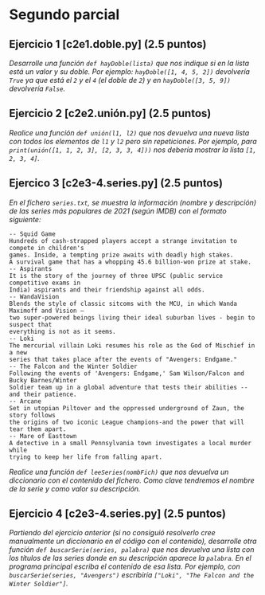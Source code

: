 # Segundo parcial

## Ejercicio 1 [c2e1.doble.py] (2.5 puntos) 
*Desarrolle una función `def hayDoble(lista)` que nos indique si en la lista está un valor y su doble. Por ejemplo: `hayDoble([1, 4, 5, 2])` devolvería `True` ya que está el `2` y el `4` (el doble de `2`) y en `hayDoble([3, 5, 9])` devolvería `False`.*

## Ejercicio 2 [c2e2.unión.py] (2.5 puntos) 
*Realice una función `def unión(l1, l2)` que nos devuelva una nueva lista con todos los elementos de `l1` y `l2` pero sin repeticiones. Por ejemplo, para `print(unión([1, 1, 2, 3], [2, 3, 3, 4]))` nos debería mostrar la lista `[1, 2, 3, 4]`.*

## Ejercico 3 [c2e3-4.series.py] (2.5 puntos) 

*En el fichero `series.txt`, se muestra la información (nombre y descripción) de las series más populares de 2021 (según IMDB) con el formato siguiente:*

```
-- Squid Game
Hundreds of cash-strapped players accept a strange invitation to compete in children's
games. Inside, a tempting prize awaits with deadly high stakes.
A survival game that has a whopping 45.6 billion-won prize at stake.
-- Aspirants
It is the story of the journey of three UPSC (public service competitive exams in
India) aspirants and their friendship against all odds.
-- WandaVision
Blends the style of classic sitcoms with the MCU, in which Wanda Maximoff and Vision –
two super-powered beings living their ideal suburban lives - begin to suspect that
everything is not as it seems.
-- Loki
The mercurial villain Loki resumes his role as the God of Mischief in a new
series that takes place after the events of "Avengers: Endgame."
-- The Falcon and the Winter Soldier
Following the events of 'Avengers: Endgame,' Sam Wilson/Falcon and Bucky Barnes/Winter
Soldier team up in a global adventure that tests their abilities -- and their patience.
-- Arcane
Set in utopian Piltover and the oppressed underground of Zaun, the story follows
the origins of two iconic League champions-and the power that will tear them apart.
-- Mare of Easttown
A detective in a small Pennsylvania town investigates a local murder while
trying to keep her life from falling apart.
```

*Realice una función `def leeSeries(nombFich)` que nos devuelva un diccionario con el contenido del fichero. Como clave tendremos el nombre de la serie y como valor su descripción.*

## Ejercicio 4 [c2e3-4.series.py] (2.5 puntos) 
*Partiendo del ejercicio anterior (si no consiguió resolverlo cree manualmente un diccionario en el código con el contenido), desarrolle otra función `def buscarSerie(series, palabra)` que nos devuelva una lista con los títulos de las series donde en su descripción aparece la `palabra`. En el programa principal escriba el contenido de esa lista. Por ejemplo, con `buscarSerie(series, "Avengers")` escribiría `["Loki", "The Falcon and the Winter Soldier"]`.*
